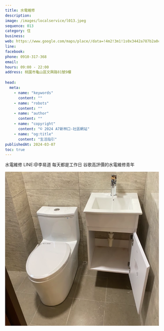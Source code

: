 ```yaml
---
title: 水電維修
description:
image: /images/localservice/l013.jpeg
sequence: 013
category: 住
business:
web: https://www.google.com/maps/place//data=!4m2!3m1!1s0x3442a787b2a0ca71:0x169d637cd1d88c57?source=g.page.m._
line:
facebook:
phone: 0910-317-368
email:
hours: 09:00 - 22:00
address: 桃園市龜山區文興路81號9樓

head:
  meta:
    - name: "keywords"
      content: ""
    - name: "robots"
      content: ""
    - name: "author"
      content: ""
    - name: "copyright"
      content: "© 2024 A7新林口-社區網站"
    - name: "og:title"
      content: "生活指引"
publishedAt: 2024-03-07
toc: true
---
```


水電維修 LINE:@李易道 每天都是工作日 谷歌高評價的水電維修青年

![l013-1.jpeg](/images/localservice/l013-1.jpeg)
